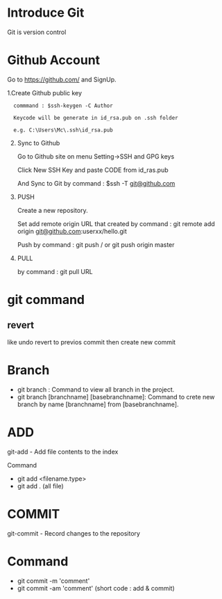 # Introduce Git
  Git is version control

# Github Account
  Go to https://github.com/ and SignUp.

  1.Create Github public key 

	  commmand : $ssh-keygen -C Author 

	  Keycode will be generate in id_rsa.pub on .ssh folder 

	  e.g. C:\Users\Mc\.ssh\id_rsa.pub 


  2. Sync to Github

  	 Go to Github site on menu Setting->SSH and GPG keys

  	 Click New SSH Key and paste CODE from id_ras.pub

  	 And Sync to Git by command : $ssh -T git@github.com 

  3. PUSH

  	 Create a new repository.

  	 Set add remote origin URL that created by command : git remote add origin git@github.com:userxx/hello.git

  	 Push by command : git push / or git push origin master

  4. PULL

   	 by command : git pull URL

# git command
## revert
like undo revert to previos commit then create new commit

# Branch
  - git branch : Command to view all branch in the project.
  - git branch [branchname] [basebranchname]: Command to crete new branch by name [branchname] from [basebranchname]. 

# ADD
git-add - Add file contents to the index

Command 
- git add <filename.type> 
- git add . (all file)

# COMMIT
git-commit - Record changes to the repository

# Command
- git commit -m 'comment'
- git commit -am 'comment' (short code : add & commit)
